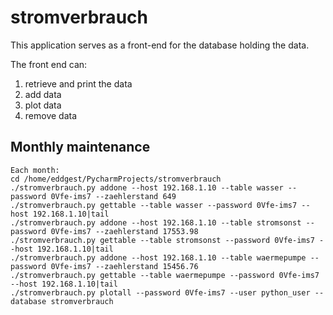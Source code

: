 # stromverbrauch
This application serves as a front-end for the database
holding the data.

The front end can:
1. retrieve and print the data
2. add data 
3. plot data
4. remove data

## Monthly maintenance
```
Each month:
cd /home/eddgest/PycharmProjects/stromverbrauch
./stromverbrauch.py addone --host 192.168.1.10 --table wasser --password 0Vfe-ims7 --zaehlerstand 649
./stromverbrauch.py gettable --table wasser --password 0Vfe-ims7 --host 192.168.1.10|tail
./stromverbrauch.py addone --host 192.168.1.10 --table stromsonst --password 0Vfe-ims7 --zaehlerstand 17553.98
./stromverbrauch.py gettable --table stromsonst --password 0Vfe-ims7 --host 192.168.1.10|tail
./stromverbrauch.py addone --host 192.168.1.10 --table waermepumpe --password 0Vfe-ims7 --zaehlerstand 15456.76
./stromverbrauch.py gettable --table waermepumpe --password 0Vfe-ims7 --host 192.168.1.10|tail
./stromverbrauch.py plotall --password 0Vfe-ims7 --user python_user --database stromverbrauch
```
